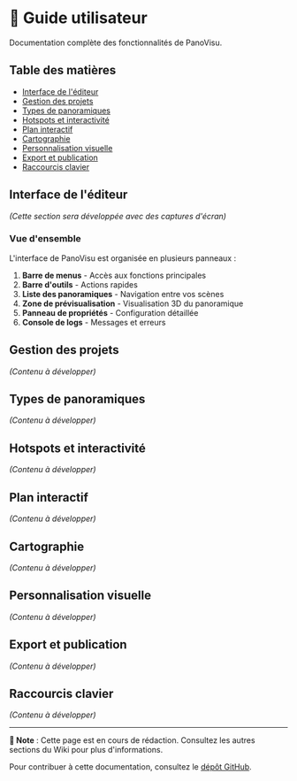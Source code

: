 # 📖 Guide utilisateur

Documentation complète des fonctionnalités de PanoVisu.

## Table des matières

- [Interface de l'éditeur](#interface-de-léditeur)
- [Gestion des projets](#gestion-des-projets)
- [Types de panoramiques](#types-de-panoramiques)
- [Hotspots et interactivité](#hotspots-et-interactivité)
- [Plan interactif](#plan-interactif)
- [Cartographie](#cartographie)
- [Personnalisation visuelle](#personnalisation-visuelle)
- [Export et publication](#export-et-publication)
- [Raccourcis clavier](#raccourcis-clavier)

## Interface de l'éditeur

_(Cette section sera développée avec des captures d'écran)_

### Vue d'ensemble

L'interface de PanoVisu est organisée en plusieurs panneaux :

1. **Barre de menus** - Accès aux fonctions principales
2. **Barre d'outils** - Actions rapides
3. **Liste des panoramiques** - Navigation entre vos scènes
4. **Zone de prévisualisation** - Visualisation 3D du panoramique
5. **Panneau de propriétés** - Configuration détaillée
6. **Console de logs** - Messages et erreurs

## Gestion des projets

_(Contenu à développer)_

## Types de panoramiques

_(Contenu à développer)_

## Hotspots et interactivité

_(Contenu à développer)_

## Plan interactif

_(Contenu à développer)_

## Cartographie

_(Contenu à développer)_

## Personnalisation visuelle

_(Contenu à développer)_

## Export et publication

_(Contenu à développer)_

## Raccourcis clavier

_(Contenu à développer)_

---

**📝 Note** : Cette page est en cours de rédaction. Consultez les autres sections du Wiki pour plus d'informations.

Pour contribuer à cette documentation, consultez le [dépôt GitHub](https://github.com/llang57/editeurPanovisu).
